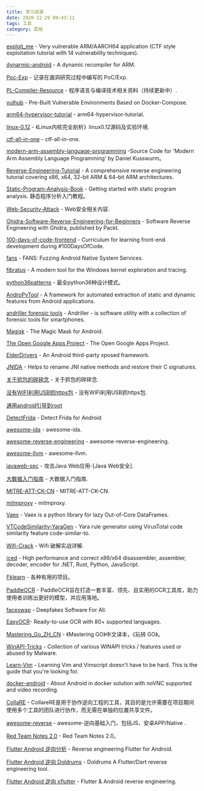 ```yaml
---
title: 学习资源
date: 2020-12-29 09:43:11
tags: 工具
category: 其他
---
```


[exploit_me](https://github.com/bkerler/exploit_me) - Very vulnerable ARM/AARCH64 application (CTF style exploitation tutorial with 14 vulnerability techniques).

[dynarmic-android](https://github.com/citra-emu/dynarmic-android) - A dynamic recompiler for ARM.

[Poc-Exp](https://github.com/0wlsec/Poc-Exp) - 记录在漏洞研究过程中编写的 PoC/Exp.

[PL-Compiler-Resource](https://github.com/shining1984/PL-Compiler-Resource) - 程序语言与编译技术相关资料（持续更新中）.

[vulhub](https://github.com/vulhub/vulhub) - Pre-Built Vulnerable Environments Based on Docker-Compose.

[arm64-hypervisor-tutorial](https://github.com/ashwio/arm64-hypervisor-tutorial) - arm64-hypervisor-tutorial.

[linux-0.12](https://github.com/ultraji/linux-0.12) - 《Linux内核完全剖析》linux0.12源码及实验环境.

[ctf-all-in-one](https://firmianay.gitbook.io/ctf-all-in-one/) - ctf-all-in-one.

[modern-arm-assembly-language-programming](https://github.com/Apress/modern-arm-assembly-language-programming) -Source Code for 'Modern Arm Assembly Language Programming' by Daniel Kusswurm。

[Reverse-Engineering-Tutorial](https://github.com/mytechnotalent/Reverse-Engineering-Tutorial) - A comprehensive reverse engineering tutorial covering x86, x64, 32-bit ARM & 64-bit ARM architectures.

[Static-Program-Analysis-Book](https://github.com/RangerNJU/Static-Program-Analysis-Book) - Getting started with static program analysis. 静态程序分析入门教程。

[Web-Security-Attack](https://github.com/hongriSec/Web-Security-Attack) - Web安全相关内容.

[Ghidra-Software-Reverse-Engineering-for-Beginners](https://github.com/PacktPublishing/Ghidra-Software-Reverse-Engineering-for-Beginners) - Software Reverse Engineering with Ghidra, published by Packt.

[100-days-of-code-frontend](https://github.com/nas5w/100-days-of-code-frontend) - Curriculum for learning front-end development during #100DaysOfCode.

[fans](https://github.com/iromise/fans) - FANS: Fuzzing Android Native System Services.

[fibratus](https://github.com/rabbitstack/fibratus) - A modern tool for the Windows kernel exploration and tracing.

[python36patterns](https://github.com/ydf0509/python36patterns) - 最全python36种设计模式。

[AndroPyTool](https://github.com/alexMyG/AndroPyTool) - A framework for automated extraction of static and dynamic features from Android applications.

[andriller forensic tools](https://github.com/den4uk/andriller) - Andriller - is software utility with a collection of forensic tools for smartphones. 

[Magisk](https://github.com/topjohnwu/Magisk) - The Magic Mask for Android.

[The Open Google Apps Project](https://github.com/opengapps) - The Open Google Apps Project.

[ElderDrivers](https://github.com/ElderDrivers) - An Android third-party xposed framework.

[JNIDA](https://github.com/applicazza/JNIDA) - Helps to rename JNI native methods and restore their C signatures.

[关于抓包的碎碎念](https://bbs.pediy.com/thread-260965.htm) - 关于抓包的碎碎念.

[没有WIFI利用USB抓https包](https://bbs.pediy.com/thread-251370.htm) - 没有WIFI利用USB抓https包.

[通用android引导到root](https://github.com/bkerler/android_universal)

[DetectFrida](https://github.com/darvincisec/DetectFrida) - Detect Frida for Android

[awesome-ida](https://github.com/xrkk/awesome-ida) - awesome-ida.

[awesome-reverse-engineering](https://github.com/alphaSeclab/awesome-reverse-engineering) - awesome-reverse-engineering.

[awesome-llvm](https://github.com/HongxuChen/awesome-llvm) - awesome-llvm.

[javaweb-sec](https://github.com/CrackerCat/javaweb-sec) - 攻击Java Web应用-[Java Web安全].

[大数据入门指南](https://github.com/heibaiying/BigData-Notes) - 大数据入门指南.

[MITRE-ATT-CK-CN](https://github.com/hadesangel/MITRE-ATT-CK-CN) - MITRE-ATT-CK-CN.

[mitmproxy](https://github.com/mitmproxy) - mitmproxy.

[Vaex](https://github.com/vaexio/vaex)  - Vaex is a python library for lazy Out-of-Core DataFrames.

[VTCodeSimilarity-YaraGen](https://github.com/arieljt/VTCodeSimilarity-YaraGen) -  Yara rule generator using VirusTotal code similarity feature code-similar-to.

[Wifi-Crack](https://github.com/Xu-Jian/Wifi-Crack) - Wifi 破解实战详解.

[iced](https://github.com/icedland/iced) - High performance and correct x86/x64 disassembler, assembler, decoder, encoder for .NET, Rust, Python, JavaScript.

[Fklearn](https://github.com/Fklearn) - 各种有用的项目。

[PaddleOCR](https://github.com/PaddlePaddle/PaddleOCR) - PaddleOCR旨在打造一套丰富、领先、且实用的OCR工具库，助力使用者训练出更好的模型，并应用落地。

[faceswap](https://github.com/deepfakes/faceswap) - Deepfakes Software For All.

[EasyOCR](https://github.com/JaidedAI/EasyOCR)- Ready-to-use OCR with 80+ supported languages.

[Mastering_Go_ZH_CN](https://github.com/hantmac/Mastering_Go_ZH_CN) - 《Mastering GO》中文译本，《玩转 GO》。

[WinAPI-Tricks](https://github.com/vxunderground/WinAPI-Tricks) - Collection of various WINAPI tricks / features used or abused by Malware.

[Learn-Vim](https://github.com/iggredible/Learn-Vim) - Learning Vim and Vimscript doesn't have to be hard. This is the guide that you're looking for.

[docker-android](https://github.com/budtmo/docker-android) - About Android in docker solution with noVNC supported and video recording.

[CollaRE](https://github.com/Martyx00/CollaRE) - CollareRE是用于协作逆向工程的工具，其目的是允许需要在项目期间使用多个工具的团队进行协作，而无需在单独的位置共享文件。

[awesome-reverse](https://github.com/AlienwareHe/awesome-reverse) - awesome-逆向基础入门，包括JS、安卓APP/Native .

[Red Team Notes 2.0](https://dmcxblue.gitbook.io/red-team-notes-2-0/) - Red Team Notes 2.0。

[Flutter Android 逆向分析](https://rloura.wordpress.com/2020/12/04/reversing-flutter-for-android-wip/) - Reverse engineering Flutter for Android.

[Flutter Android 逆向 Doldrums](https://github.com/rscloura/Doldrums) - Doldrums A Flutter/Dart reverse engineering tool.

[Flutter Android 逆向 xflutter](https://github.com/hellodword/xflutter) - Flutter & Android reverse engineering.